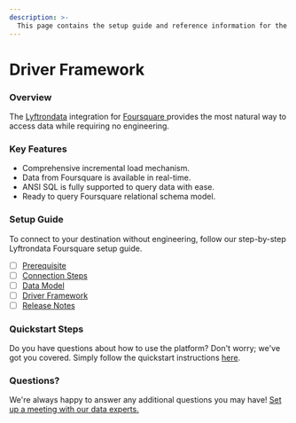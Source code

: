 ```yaml
---
description: >-
  This page contains the setup guide and reference information for the Foursquare source connector.
---
```


# Driver Framework

### Overview

The [Lyftrondata](https://www.lyftrondata.com/) integration for [Foursquare](https://www.lyftrondata.com/integration/marketing-analytics/foursquare/)[ ](https://www.lyftrondata.com/integration/foursquare/)provides the most natural way to access data while requiring no engineering.

### Key Features

* Comprehensive incremental load mechanism.
* Data from Foursquare is available in real-time.&#x20;
* ANSI SQL is fully supported to query data with ease.
* Ready to query Foursquare relational schema model.

### Setup Guide

To connect to your destination without engineering, follow our step-by-step Lyftrondata Foursquare setup guide.

* [ ] [Prerequisite](../../marketing-analytics/foursquare/prerequisite.md)
* [ ] [Connection Steps](../../marketing-analytics/foursquare/connection-steps.md)
* [ ] [Data Model](../../marketing-analytics/foursquare/data-model/)
* [ ] [Driver Framework](../../marketing-analytics/foursquare/driver-framework/)
* [ ] [Release Notes](../../marketing-analytics/foursquare/release-notes.md)

### Quickstart Steps

Do you have questions about how to use the platform? Don't worry; we've got you covered. Simply follow the quickstart instructions [here](../../../quickstart-steps.md).

### Questions? <a href="#questions" id="questions"></a>

We're always happy to answer any additional questions you may have! [Set up a meeting with our data experts.](https://www.lyftrondata.com/book-a-meeting/)


